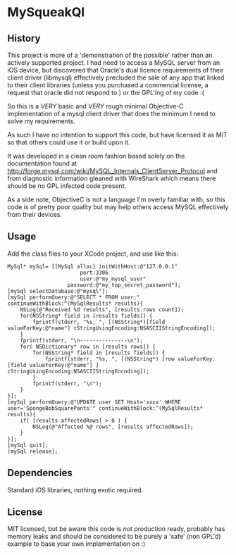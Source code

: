 MySqueakQl
=============

History
-------
This project is more of a 'demonstration of the possible' rather than an actively supported project.  I had need to access a MySQL server from an iOS device, but discovered that Oracle's dual licence requirements of their client driver (libmysql) effectively precluded the sale of any app that linked to their client libraries (unless you purchased a commercial license, a request that oracle did not respond to.) or the GPL'ing of my code :(

So this is a *VERY* basic and *VERY* rough minimal Objective-C implementation of a mysql client driver that does the minimum I need to solve my requirements.

As such I have no intention to support this code, but have licensed it as MiT so that others could use it or build upon it.  

It was developed in a clean room fashion based solely on the documentation found at http://forge.mysql.com/wiki/MySQL_Internals_ClientServer_Protocol and from diagnostic information gleaned with WireShark which means there should be no GPL infected code present.

As a side note, ObjectiveC is not a language I'm overly familiar with, so this code is of pretty poor quality but may help others access MySQL effectively from their devices.

Usage
-----
Add the class files to your XCode project, and use like this: 

    MySql* mySql= [[MySql alloc] initWithHost:@"127.0.0.1" 
                           port:3306 
                           user:@"my_mysql_user" 
                       password:@"my_top_secret_password"];
    [mySql selectDatabase:@"mysql"];
    [mySql performQuery:@"SELECT * FROM user;" continueWithBlock:^(MySqlResults* results){
        NSLog(@"Received %d results", [results.rows count]);
        for(NSString* field in [results fields]) {
            fprintf(stderr, "%s, ", [(NSString*)[field valueForKey:@"name"] cStringUsingEncoding:NSASCIIStringEncoding]);
        }
        fprintf(stderr, "\n---------------\n");
        for( NSDictionary* row in [results rows]) {
            for(NSString* field in [results fields]) {
                fprintf(stderr, "%s, ", [(NSString*) [row valueForKey: [field valueForKey:@"name"] ] cStringUsingEncoding:NSASCIIStringEncoding]);
            }
            fprintf(stderr, "\n");
        }   
    }];
    [mySql performQuery:@"UPDATE user SET Host='xxxx' WHERE user='SpongeBobSquarePants'" continueWithBlock:^(MySqlResults* results){
        if( [results affectedRows] > 0 ) {
            NSLog(@"Affected %@ rows", [results affectedRows]);
        }
    }];
    [mySql quit];
    [mySql release];

Dependencies
------------
Standard iOS libraries, nothing exotic required.

License
-------
MIT licensed, but be aware this code is *not* production ready, probably has memory leaks and should be considered to be purely a 'safe' (non GPL'd) example to base your own implementation on :)